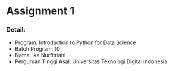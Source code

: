 # Assignment 1
### Detail:
- Program: Introduction to Python for Data Science
- Batch Program: 10
- Nama: Ika Nurfitriani
- Perguruan Tinggi Asal: Universitas Teknologi Digital Indonesia
